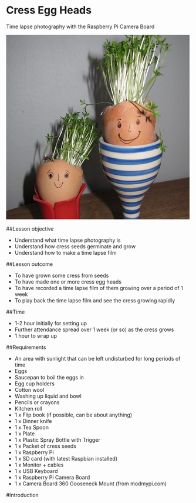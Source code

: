 Cress Egg Heads
===============

Time lapse photography with the Raspberry Pi Camera Board

![image](./images/cover.jpg "Cover Image")

##Lesson objective
* Understand what time lapse photography is
* Understand how cress seeds germinate and grow
* Understand how to make a time lapse film

##Lesson outcome
* To have grown some cress from seeds
* To have made one or more cress egg heads
* To have recorded a time lapse film of them growing over a period of 1 week
* To play back the time lapse film and see the cress growing rapidly

##Time
*	1-2 hour initially for setting up
*	Further attendance spread over 1 week (or so) as the cress grows
*	1 hour to wrap up

##Requirements
*	An area with sunlight that can be left undisturbed for long periods of time
*	Eggs
*	Saucepan to boil the eggs in
*	Egg cup holders
*	Cotton wool
*	Washing up liquid and bowl
*	Pencils or crayons
*	Kitchen roll
*	1 x Flip book (if possible, can be about anything)
*	1 x Dinner knife
*	1 x Tea Spoon
*	1 x Plate
*	1 x Plastic Spray Bottle with Trigger
*	1 x Packet of cress seeds
*	1 x Raspberry Pi
*	1 x SD card (with latest Raspbian installed)
*	1 x Monitor + cables
*	1 x USB Keyboard
*	1 x Raspberry Pi Camera Board
*	1 x Camera Board 360 Gooseneck Mount (from modmypi.com)

#Introduction
